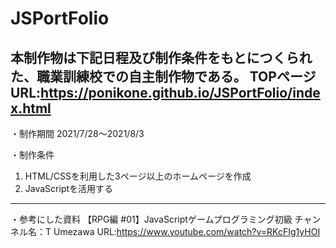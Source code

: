 # JSPortFolio
本制作物は下記日程及び制作条件をもとにつくられた、職業訓練校での自主制作物である。
TOPページURL:https://ponikone.github.io/JSPortFolio/index.html
---------------------------------------------------------------
・制作期間
2021/7/28～2021/8/3

・制作条件
1. HTML/CSSを利用した3ページ以上のホームページを作成
2. JavaScriptを活用する
---------------------------------------------------------------
・参考にした資料
【RPG編 #01】JavaScriptゲームプログラミング初級
チャンネル名：T Umezawa
URL:https://www.youtube.com/watch?v=RKcFIg1yHOI
